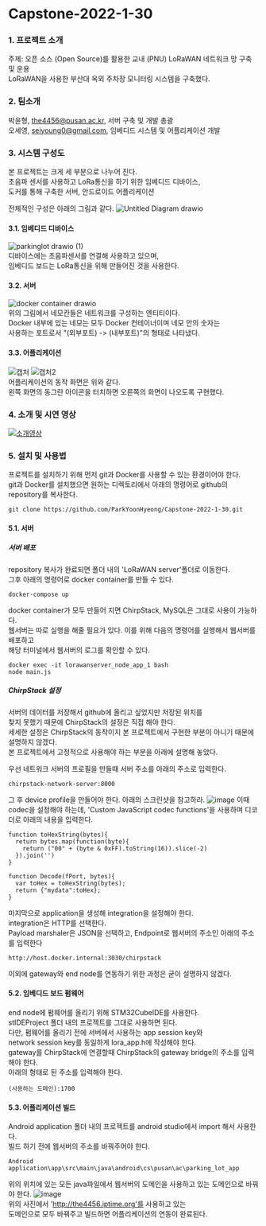 # Capstone-2022-1-30


### 1. 프로젝트 소개
주제: 오픈 소스 (Open Source)를 활용한 교내 (PNU) LoRaWAN 네트워크 망 구축 및 운용\
LoRaWAN을 사용한 부산대 옥외 주차장 모니터링 시스템을 구축했다.
### 2. 팀소개
박윤형, the4456@pusan.ac.kr, 서버 구축 및 개발 총괄\
오세영, seiyoung0@gmail.com, 임베디드 시스템 및 어플리케이션 개발
### 3. 시스템 구성도
본 프로젝트는 크게 세 부분으로 나누어 진다.\
초음파 센서를 사용하고 LoRa통신을 하기 위한 임베디드 디바이스,\
도커를 통해 구축한 서버, 안드로이드 어플리케이션

전체적인 구성은 아래의 그림과 같다.
![Untitled Diagram drawio](https://user-images.githubusercontent.com/62279820/195645524-118db5f7-8c19-4c05-a1ec-c6dd0bf61f2f.png)

#### 3.1. 임베디드 디바이스
![parkinglot drawio (1)](https://user-images.githubusercontent.com/62279820/195645197-9030cc7d-653b-4774-b808-c67b95f1df67.png)\
디바이스에는 초음파센서를 연결해 사용하고 있으며,\
임베디드 보드는 LoRa통신을 위해 만들어진 것을 사용한다.
#### 3.2. 서버
![docker container drawio](https://user-images.githubusercontent.com/62279820/195646292-6afd2c37-055e-4f37-bc82-06a9a4b2470a.png)\
위의 그림에서 네모칸들은 네트워크를 구성하는 엔티티이다.\
Docker 내부에 있는 네모는 모두 Docker 컨테이너이며 네모 안의 숫자는\
사용하는 포트로서 "(외부포트) -> (내부포트)"의 형태로 나타냈다.
#### 3.3. 어플리케이션
![캡처](https://user-images.githubusercontent.com/62279820/195648177-6697feda-55ec-4341-ba8e-2ef27edc5fdf.PNG)
![캡처2](https://user-images.githubusercontent.com/62279820/195648184-9e4bb3f9-c53a-4834-a021-cc1a176e2435.PNG)\
어플리케이션의 동작 화면은 위와 같다.\
왼쪽 화면의 동그란 아이콘을 터치하면 오른쪽의 화면이 나오도록 구현했다.
### 4. 소개 및 시연 영상
[![소개영상](https://www.youtube.com/vi/1t3N2keVIzs/0.jpg)](https://www.youtube.com/watch?v=1t3N2keVIzs)

### 5. 설치 및 사용법

프로젝트를 설치하기 위해 먼저 git과 Docker를 사용할 수 있는 환경이어야 한다.\
git과 Docker를 설치했으면 원하는 디렉토리에서 아래의 명령어로 github의 repository를 복사한다.
```
git clone https://github.com/ParkYoonHyeong/Capstone-2022-1-30.git
```
#### 5.1. 서버
##### 서버 배포
 repository 복사가 완료되면 폴더 내의 'LoRaWAN server'폴더로 이동한다.\
 그후 아래의 명령어로 docker container를 만들 수 있다.
```
docker-compose up 
```
docker container가 모두 만들어 지면 ChirpStack, MySQL은 그대로 사용이 가능하다.\
웹서버는 따로 실행을 해줄 필요가 있다. 이를 위해 다음의 명령어를 실행해서 웹서버를 배포하고\
해당 터미널에서 웹서버의 로그를 확인할 수 있다.
```
docker exec -it lorawanserver_node_app_1 bash
node main.js
```
##### ChirpStack 설정
서버의 데이터를 저장해서 github에 올리고 싶었지만 저장된 위치를\
찾지 못했기 때문에 ChirpStack의 설정은 직접 해야 한다.\
세세한 설정은 ChirpStack의 동작이지 본 프로젝트에서 구현한 부분이 아니기 때문에 설명하지 않겠다.\
본 프로젝트에서 고정적으로 사용해야 하는 부분을 아래에 설명해 놓았다.

우선 네트워크 서버의 프로필을 만들때 서버 주소를 아래의 주소로 입력한다.
```
chirpstack-network-server:8000
```
그 후 device profile을 만들어야 한다. 아래의 스크린샷을 참고하라.
![image](https://user-images.githubusercontent.com/62279820/195658540-715315d0-137a-43a7-b7db-c4fc7200ebce.png)
이때 codec을 설정해야 하는데, 'Custom JavaScript codec functions'을 사용하며 디코더로 아래의 내용을 입력한다.
```
function toHexString(bytes){
  return bytes.map(function(byte){
    return ("00" + (byte & 0xFF).toString(16)).slice(-2)
  }).join('')
}

function Decode(fPort, bytes){
  var toHex = toHexString(bytes);
  return {"mydata":toHex};
}
```
마지막으로 application을 생성해 integration을 설정해야 한다.\
integration은 HTTP를 선택한다.\
Payload marshaler은 JSON을 선택하고, Endpoint로 웹서버의 주소인 아래의 주소를 입력한다
```
http://host.docker.internal:3030/chirpstack
```
이외에 gateway와 end node를 연동하기 위한 과정은 굳이 설명하지 않겠다.

#### 5.2. 임베디드 보드 펌웨어
end node에 펌웨어를 올리기 위해 STM32CubeIDE를 사용한다.\
stIDEProject 폴더 내의 프로젝트를 그대로 사용하면 된다.\
다만, 펌웨어를 올리기 전에 서버에서 사용하는 app session key와\
network session key를 동일하게 lora_app.h에 작성해야 한다.\
gateway를 ChirpStack에 연결할때 ChirpStack의 gateway bridge의 주소를 입력해야 한다.\
아래의 형태로 된 주소를 입력해야 한다.
```
(사용하는 도메인):1700
```
#### 5.3. 어플리케이션 빌드
Android application 폴더 내의 프로젝트를 android studio에서 import 해서 사용한다.\
빌드 하기 전에 웹서버의 주소를 바꿔주어야 한다.
```
Android application\app\src\main\java\android\cs\pusan\ac\parking_lot_app
```
위의 위치에 있는 모든 java파일에서 웹서버의 도메인을 사용하고 있는 도메인으로 바꿔야 한다.
![image](https://user-images.githubusercontent.com/62279820/195663154-a4f09331-08f8-41e0-a4d2-27d107d3d5bc.png)\
위의 사진에서 'http://the4456.iptime.org'를 사용하고 있는\
도메인으로 모두 바꿔주고 빌드하면 어플리케이션의 연동이 완료된다.
